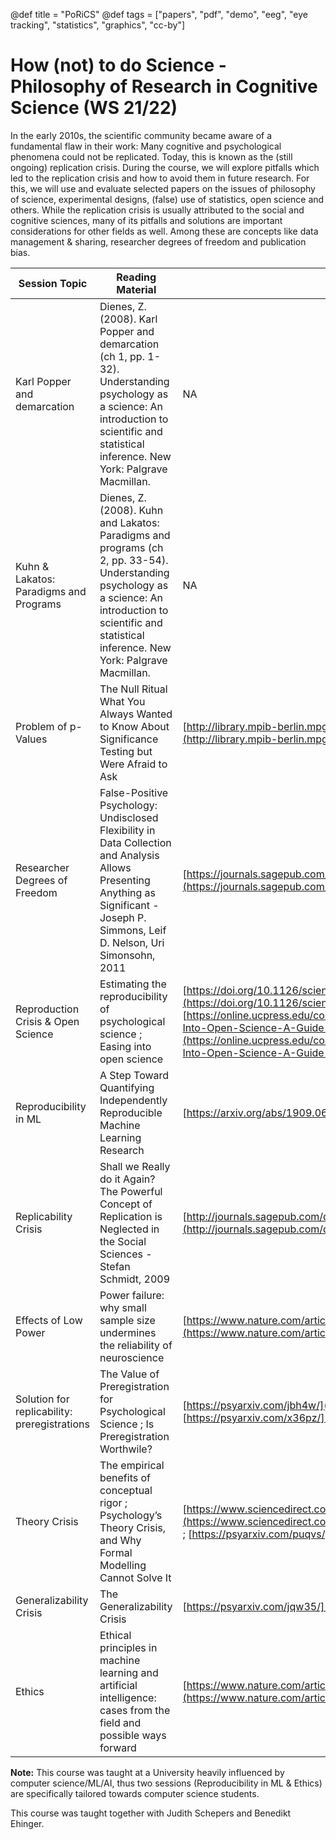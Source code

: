 @def title = "PoRiCS" 
@def tags = ["papers", "pdf", "demo", "eeg", "eye tracking", "statistics", "graphics", "cc-by"]

# How (not) to do Science - Philosophy of Research in Cognitive Science (WS 21/22)

In the early 2010s, the scientific community became aware of a fundamental flaw in their work: Many cognitive and psychological phenomena could not be replicated. Today, this is known as the (still ongoing) replication crisis. During the course, we will explore pitfalls which led to the replication crisis and how to avoid them in future research. For this, we will use and evaluate selected papers on the issues of philosophy of science, experimental designs, (false) use of statistics, open science and others. While the replication crisis is usually attributed to the social and cognitive sciences, many of its pitfalls and solutions are important considerations for other fields as well. Among these are concepts like data management & sharing, researcher degrees of freedom and publication bias.



| **Session Topic** | **Reading Material** | **Link to Paper** |
|-------------------|----------------------|-------------------|
Karl Popper and demarcation | Dienes, Z. (2008). Karl Popper and demarcation (ch 1, pp. 1-32). Understanding psychology as a science: An introduction to scientific and statistical inference. New York: Palgrave Macmillan. | NA
Kuhn & Lakatos: Paradigms and Programs | Dienes, Z. (2008). Kuhn and Lakatos: Paradigms and programs (ch 2, pp. 33-54). Understanding psychology as a science: An introduction to scientific and statistical inference. New York: Palgrave Macmillan. | NA
Problem of p-Values | The Null Ritual What You Always Wanted to Know About Significance Testing but Were Afraid to Ask | [http://library.mpib-berlin.mpg.de/ft/gg/GG_Null_2004.pdf](http://library.mpib-berlin.mpg.de/ft/gg/GG_Null_2004.pdf)
Researcher Degrees of Freedom | False-Positive Psychology: Undisclosed Flexibility in Data Collection and Analysis Allows Presenting Anything as Significant - Joseph P. Simmons, Leif D. Nelson, Uri Simonsohn, 2011 | [https://journals.sagepub.com/doi/10.1177/0956797611417632](https://journals.sagepub.com/doi/10.1177/0956797611417632)
Reproduction Crisis & Open Science | Estimating the reproducibility of psychological science ; Easing into open science |[https://doi.org/10.1126/science.aac4716](https://doi.org/10.1126/science.aac4716) ; [https://online.ucpress.edu/collabra/article/7/1/18684/115927/Easing-Into-Open-Science-A-Guide-for-Graduate](https://online.ucpress.edu/collabra/article/7/1/18684/115927/Easing-Into-Open-Science-A-Guide-for-Graduate)
|Reproducibility in ML | A Step Toward Quantifying Independently Reproducible Machine Learning Research  | [https://arxiv.org/abs/1909.06674](https://arxiv.org/abs/1909.06674)
| Replicability Crisis | Shall we Really do it Again? The Powerful Concept of Replication is Neglected in the Social Sciences - Stefan Schmidt, 2009 | [http://journals.sagepub.com/doi/10.1037/a0015108](http://journals.sagepub.com/doi/10.1037/a0015108)
|Effects of Low Power|Power failure: why small sample size undermines the reliability of neuroscience|[https://www.nature.com/articles/nrn3475](https://www.nature.com/articles/nrn3475)
|Solution for replicability: preregistrations| The Value of Preregistration for Psychological Science ; Is Preregistration Worthwile? | [https://psyarxiv.com/jbh4w/](https://psyarxiv.com/jbh4w/) ; [https://psyarxiv.com/x36pz/](https://psyarxiv.com/x36pz/)
Theory Crisis| The empirical benefits of conceptual rigor ; Psychology’s Theory Crisis, and Why Formal Modelling Cannot Solve It| [https://www.sciencedirect.com/science/article/pii/S0022103115001092](https://www.sciencedirect.com/science/article/pii/S0022103115001092) ; [https://psyarxiv.com/puqvs/](https://psyarxiv.com/puqvs/) |
Generalizability Crisis |The Generalizability Crisis | [https://psyarxiv.com/jqw35/](https://psyarxiv.com/jqw35/) |
Ethics |Ethical principles in machine learning and artificial intelligence: cases from the field and possible ways forward| [https://www.nature.com/articles/s41599-020-0501-9](https://www.nature.com/articles/s41599-020-0501-9) |

**Note:** This course was taught at a University heavily influenced by computer science/ML/AI, thus two sessions (Reproducibility in ML & Ethics) are specifically tailored towards computer science students.

This course was taught together with Judith Schepers and Benedikt Ehinger.
